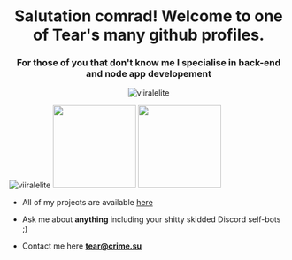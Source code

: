 

<h1 align="center">Salutation comrad! Welcome to one of Tear's many github profiles. </h1>
<h3 align="center">For those of you that don't know me I specialise in back-end and node app developement</h3>
<p align="center"> 
  <img src="https://github-readme-stats.vercel.app/api?username=viiralelite&show_icons=true" alt="viiralelite" />
 </p>

<p align="left">
<img src="https://komarev.com/ghpvc/?username=viiralelite" alt="viiralelite" />
<img height="150px" src="https://github-readme-stats.vercel.app/api?username=viiralelite&show_icons=true&theme=tokyonight&hide_title=true&count_private=true" />
<img height="150px" src="https://github-readme-stats.vercel.app/api/top-langs/?username=viiralelite&layout=compact,Makefile&text_color=daf7dc&bg_color=151515" />
</a>

- All of my projects are available  [here](https://github.com/viiralelite?tab=repositories)

- Ask me about **anything** including your shitty skidded Discord self-bots ;)

- Contact me here **tear@crime.su**






